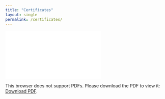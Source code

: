 ```yaml
---
title: "Certificates"
layout: single
permalink: /certificates/
---
```


<object data="/images/python_for_finance.pdf" type="application/pdf" width="700px" height="700px">
    <embed src="/images/python_for_finance.pdf">
        <p>This browser does not support PDFs. Please download the PDF to view it: <a href="/images/python_for_finance.pdf">Download PDF</a>.</p>
    </embed>
</object>